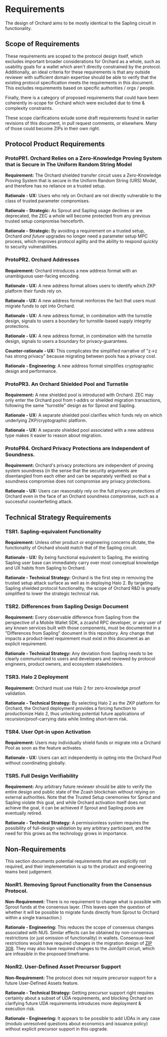 # Requirements

The design of Orchard aims to be mostly identical to the Sapling circuit in functionality.

## Scope of Requirements

These requirements are scoped to the protocol design itself, which excludes important broader considerations for Orchard as a whole, such as usability goals for a wallet which aren't directly constrained by the protocol. Additionally, an ideal criteria for these requirements is that any outside reviewer with sufficient domain expertise should be able to verify that the existing protocol specification meets the requirements in this document. This excludes requirements based on specific authorities / orgs / people.

Finally, there is a category of proposed requirements that could have been coherently in-scope for Orchard which were excluded due to time & complexity constraints.

These scope clarifications exlude some draft requirements found in earlier revisions of this document, in pull request comments, or elsewhere. Many of those could become ZIPs in their own right.

## Protocol Product Requirements

### ProtoPR1. Orchard Relies on a Zero-Knowledge Proving System that is Secure in The Uniform Random String Model

**Requirement:** The Orchard shielded transfer circuit uses a Zero-Knowledge Proving System that is secure in the Uniform Random String (URS) Model, and therefore has no reliance on a trusted setup.

**Rationale - UX:** Users who rely on Orchard are not directly vulnerable to the class of trusted parameter compromises.

**Rationale - Strategic:** As Sprout and Sapling usage declines or are deprecated, the ZEC a whole will become protected from any previous trusted setup compromise henceforth.

**Rationale - Strategic:** By avoiding a requirement on a trusted setup, Orchard *and future* upgrades no longer need a parameter setup MPC process, which improves protocol agility and the ability to respond quickly to security vulnerabilities.

### ProtoPR2. Orchard Addresses

**Requirement:** Orchard introduces a new address format with an unambiguous user-facing encoding.

**Rationale - UX:** A new address format allows users to identify which ZKP platform their funds rely on.

**Rationale - UX:** A new address format reinforces the fact that users must migrate funds to opt into Orchard.

**Rationale - UX:** A new address format, in combination with the turnstile design, signals to users a boundary for turnstile-based supply integrity protections.

**Rationale - UX:** A new address format, in combination with the turnstile design, signals to users a boundary for privacy-guarantees.

**Counter-rationale - UX:** This complicates the simplified narrative of "z→z has strong privacy" because migrating between pools has a privacy cost.

**Rationale - Engineering:** A new address format simplifies cryptographic design and performance.

### ProtoPR3. An Orchard Shielded Pool and Turnstile

**Requirement:** A new shielded pool is introduced with Orchard. ZEC may only enter the Orchard pool from t-addrs or shielded migration transactions, following the same "turnstile" design as for Sprout and Sapling.

**Rationale - UX:** A separate shielded pool clarifies which funds rely on which underlying ZKP/cryptographic platform.

**Rationale - UX:** A separate shielded pool associated with a new address type makes it easier to reason about migration.

### ProtoPR4. Orchard Privacy Protections are Independent of Soundness.

**Requirement:** Orchard's privacy protections are independent of proving system soundness (in the sense that the security arguments are disentangled from each other and can be separately verified) so that a soundness compromise does not compromise any privacy protections.

**Rationale - UX:** Users can reasonably rely on the full privacy protections of Orchard even in the face of an Orchard soundness compromise, such as a successful counterfeiting attack.

## Technical Strategy Requirements

### TSR1. Sapling-equivalent Functionality

**Requirement:** Unless other product or engineering concerns dictate, the functionality of
Orchard should match that of the Sapling circuit.

**Rationale - UX:** By being functional equivalent to Sapling, the existing Sapling
user base can immediately carry over most conceptual knowledge and UX habits from
Sapling to Orchard.

**Rationale - Technical Strategy:** Orchard is the first step in removing the trusted setup
attack surface as well as in deploying Halo 2. By targeting Sapling shielded protocol functionality,
the scope of Orchard R&D is greatly simplified to lower the strategic technical risk.

### TSR2. Differences from Sapling Design Document

**Requirement:** Every observable difference from Sapling from the perspective of a Mobile Wallet SDK, a zcashd RPC developer, or any user of any known services built with those components, must be documented in a "Differences from Sapling" document in this repository. Any change that impacts a product-level requirement must exist in this document as an explicit requirement.

**Rationale - Technical Strategy:** Any deviation from Sapling needs to be clearly communicated to users and developers and reviewed by protocol engineers, product owners, and ecosystem stakeholders.

### TSR3. Halo 2 Deployment

**Requirement:** Orchard must use Halo 2 for zero-knowledge proof validation.

**Rationale - Technical Strategy:** By selecting Halo 2 as the ZKP platform for Orchard, the Orchard deployment provides a forcing function to productionize Halo 2, thus unlocking potential future applications of recursion/proof-carrying data while limiting short-term risk.

### TSR4. User Opt-in upon Activation

**Requirement:** Users may individually shield funds or migrate into a Orchard Pool as soon as the feature activates.

**Rationale - UX:** Users can act independently in opting into the Orchard Pool without coordinating globally.

### TSR5. Full Design Verifiability

**Requirement:** Any arbitrary future reviewer should be able to verify the entire design and public state of the Zcash blockchain without relying on external authorities. Note that the Trusted Setup ceremonies for Sprout and Sapling violate this goal, and while Orchard activation itself does not achieve the goal, it can be achieved if Sprout and Sapling pools are eventually retired.

**Rationale - Technical Strategy:** A permissionless system requires the possibility of full-design validation by any arbitrary participant, and the need for this grows as the technology grows in importance.

## Non-Requirements

This section documents potential requirements that are explicitly not required, and their implementation is up to the product and engineering teams best judgement.

### NonR1. Removing Sprout Functionality from the Consensus Protocol.

**Non-Requirement:** There is no requirement to change what is possible with Sprout funds at the consensus layer. (This leaves open the question of whether it will be possible to migrate funds directly from Sprout to Orchard within a single transaction.)

**Rationale - Engineering:** This reduces the scope of consensus changes associated with NU5. Similar effects can be obtained by non-consensus restrictions (or just omission of functionality) in wallets. Consensus-level restrictions would have required changes in the migration design of [ZIP 308](https://zips.z.cash/zip-0308). They may also have required changes to the JoinSplit circuit, which are infeasible in the proposed timeframe.

### NonR2. User-Defined Asset Precursor Support

**Non-Requirement:** The protocol does not require precursor support for a future User-Defined Assets feature.

**Rationale - Technical Strategy:** Getting precursor support right requires certainty about a subset of UDA requirements, and blocking Orchard on clarifying future UDA requirements introduces more deployment & execution risk.

**Rationale - Engineering:** It appears to be possible to add UDAs in any case (modulo unresolved questions about economics and issuance policy) without explicit precursor support in this upgrade.
